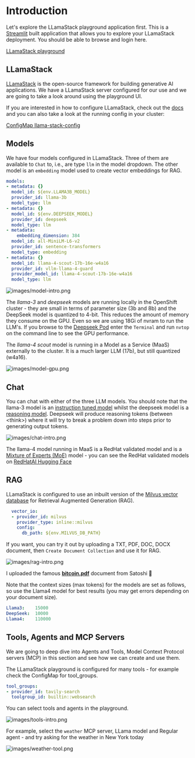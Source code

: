 # Introduction

Let's explore the LLamaStack playground application first. This is a [Streamlit](https://streamlit.io/) built application that allows you to explore your LLamaStack deployment. You should be able to browse and login here.

<a href="https://llama-stack-playground-llama-stack.apps.sno.<CLUSTER_DOMAIN>" target="_blank">LLamaStack playground</a>

## LLamaStack

[LLamaStack](https://llama-stack.readthedocs.io/en/latest/) is the open-source framework for building generative AI applications. We have a LLamaStack server configured for our use and we are going to take a look around using the playground UI.

If you are interested in how to configure LLamaStack, check out the [docs](https://llama-stack.readthedocs.io/en/latest/) and you can also take a look at the running config in your cluster:

<a href="https://console-openshift-console.apps.sno.<CLUSTER_DOMAIN>/k8s/ns/llama-stack/configmaps/llama-stack-config" target="_blank">ConfigMap llama-stack-config</a>

## Models

We have four models configured in LLamaStack. Three of them are available to `Chat` to, i.e., are type `llm` in the model dropdown. The other model is an `embedding` model used to create vector embeddings for RAG.

```yaml
models:
- metadata: {}
  model_id: ${env.LLAMA3B_MODEL}
  provider_id: llama-3b
  model_type: llm
- metadata: {}
  model_id: ${env.DEEPSEEK_MODEL}
  provider_id: deepseek
  model_type: llm
- metadata:
    embedding_dimension: 384
  model_id: all-MiniLM-L6-v2
  provider_id: sentence-transformers
  model_type: embedding
- metadata: {}
  model_id: llama-4-scout-17b-16e-w4a16
  provider_id: vllm-llama-4-guard
  provider_model_id: llama-4-scout-17b-16e-w4a16
  model_type: llm
```

![images/model-intro.png](images/model-intro.png)

The *llama-3* and *deepseek* models are running locally in the OpenShift cluster - they are small in terms of parameter size (3b and 8b) and the DeepSeek model is quantized to 4-bit. This reduces the amount of memory they consume on the GPU. Even so we are using 18Gi of nvram to run the LLM's. If you browse to the <a href="https://console-openshift-console.apps.sno.<CLUSTER_DOMAIN>/k8s/ns/llama-serving/core~v1~Pod" target="_blank">Deepseek Pod</a> enter the `Terminal` and run `nvtop` on the command line to see the GPU performance.

The *llama-4 scout* model is running in a Model as a Service (MaaS) externally to the cluster. It is a much larger LLM (17b), but still quantized (w4a16).

![images/model-gpu.png](images/model-gpu.png)

## Chat

You can chat with either of the three LLM models. You should note that the llama-3 model is an [instruction tuned model](https://huggingface.co/meta-llama/Llama-3.2-3B) whilst the deepseek model is a [reasoning model](https://huggingface.co/unsloth/DeepSeek-R1-0528-Qwen3-8B-bnb-4bit). Deepseek will produce reasoning tokens (between \<think\>) where it will try to break a problem down into steps prior to generating output tokens.

![images/chat-intro.png](images/chat-intro.png)

The llama-4 model running in MaaS is a RedHat validated model and is a [Mixture of Experts (MoE)](https://huggingface.co/blog/moe) model - you can see the RedHat validated models on [RedHatAI Hugging Face](https://huggingface.co/RedHatAI/Llama-4-Scout-17B-16E-Instruct-quantized.w4a16)

## RAG

LLamaStack is configured to use an inbuilt version of the [Milvus vector database](https://llama-stack.readthedocs.io/en/latest/providers/vector_io/milvus.html) for Retrieval Augmented Generation (RAG).

```yaml
  vector_io:
  - provider_id: milvus
    provider_type: inline::milvus
    config:
      db_path: ${env.MILVUS_DB_PATH}
```

If you want, you can try it out by uploading a TXT, PDF, DOC, DOCX document, then `Create Document Collection` and use it for RAG.

![images/rag-intro.png](images/rag-intro.png)

I uploaded the famous [**bitcoin.pdf**](https://bitcoin.org/bitcoin.pdf) document from Satoshi 🤑

Note that the context sizes (max tokens) for the models are set as follows, so use the Llama4 model for best results (you may get errors depending on your document size).

```yaml
Llama3:    15000
DeepSeek:  10000
Llama4:    110000
```

## Tools, Agents and MCP Servers

We are going to deep dive into Agents and Tools, Model Context Protocol servers (MCP) in this section and see how we can create and use them. 

The LLamaStack playground is configured for many tools - for example check the ConfigMap for tool_groups.

```yaml
tool_groups:
- provider_id: tavily-search
  toolgroup_id: builtin::websearch
```

You can select tools and agents in the playground.

![images/tools-intro.png](images/tools-intro.png)

For example, select the `weather` MCP server, LLama model and Regular agent - and try asking for the weather in New York today

![images/weather-tool.png](images/weather-tool.png)
